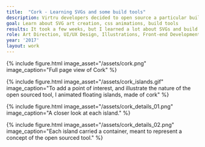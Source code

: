 ```yaml
---
title:  "Cork - Learning SVGs and some build tools"
description: Virtru developers decided to open source a particular build tool. In an effort to teach myself about SVGs, CSS animations, and Build Tools (node.js, sass compiliers), I took it upon myself to create a landing page for the project.
goal: Learn about SVG art creation, css animations, build tools 
results: It took a few weeks, but I learned a lot about SVGs and build tools. <a href="https://virtru.github.io/cork/">Check it out.</a>
role: Art Direction, UI/UX Design, Illustrations, Front-end Development
year: '2017'
layout: work
---
```


{% include figure.html image_asset="/assets/cork.png" image_caption="Full page view of Cork" %}

{% include figure.html image_asset="/assets/cork_islands.gif" image_caption="To add a point of interest, and illustrate the nature of the open sourced tool, I animated floating islands, made of cork" %}

{% include figure.html image_asset="/assets/cork_details_01.png" image_caption="A closer look at each island." %}

{% include figure.html image_asset="/assets/cork_details_02.png" image_caption="Each island carried a container, meant to represent a concept of the open sourced tool." %}